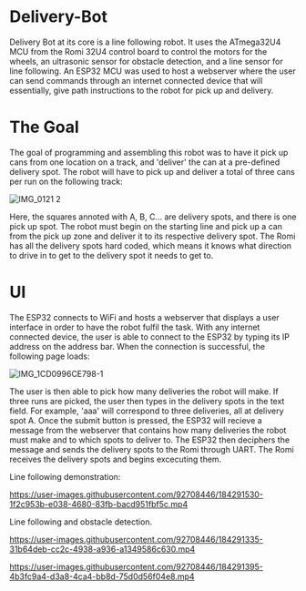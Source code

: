 # Delivery-Bot

Delivery Bot at its core is a line following robot. It uses the ATmega32U4 MCU from the Romi 32U4 control board to control the motors for the wheels, an ultrasonic sensor for obstacle detection, and a line sensor for line following. An ESP32 MCU was used to host a webserver where the user can send commands through an internet connected device that will essentially, give path instructions to the robot for pick up and delivery. 

# The Goal

The goal of programming and assembling this robot was to have it pick up cans from one location on a track, and 'deliver' the can at a pre-defined delivery spot. The robot will have to pick up and deliver a total of three cans per run on the following track:

![IMG_0121 2](https://user-images.githubusercontent.com/92708446/184165698-b5494f28-0964-451c-b967-68fa4cdf44df.jpg)


Here, the squares annoted with A, B, C... are delivery spots, and there is one pick up spot. The robot must begin on the starting line and pick up a can from the pick up zone and deliver it to its respective delivery spot. The Romi has all the delivery spots hard coded, which means it knows what direction to drive in to get to the delivery spot it needs to get to. 

# UI

The ESP32 connects to WiFi and hosts a webserver that displays a user interface in order to have the robot fulfil the task. With any internet connected device, the user is able to connect to the ESP32 by typing its IP address on the address bar. When the connection is successful, the following page loads: 

![IMG_1CD0996CE798-1](https://user-images.githubusercontent.com/92708446/184167410-3e9edc6d-cdf9-43ff-a2a3-fd505702fc92.jpeg)

The user is then able to pick how many deliveries the robot will make. If three runs are picked, the user then types in the delivery spots in the text field. For example, 'aaa' will correspond to three deliveries, all at delivery spot A. Once the submit button is pressed, the ESP32 will recieve a message from the webserver that contains how many deliveries the robot must make and to which spots to deliver to. The ESP32 then deciphers the message and sends the delivery spots to the Romi through UART. The Romi receives the delivery spots and begins excecuting them. 

Line following demonstration: 

https://user-images.githubusercontent.com/92708446/184291530-1f2c953b-e038-4680-83fb-bacd951fbf5c.mp4


Line following and obstacle detection. 

https://user-images.githubusercontent.com/92708446/184291335-31b64deb-cc2c-4938-a936-a1349586c630.mp4


https://user-images.githubusercontent.com/92708446/184291395-4b3fc9a4-d3a8-4ca4-bb8d-75d0d56f04e8.mp4

